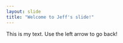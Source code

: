 ```yaml
---
layout: slide
title: "Welcome to Jeff's slide!"
---
```

This is my text.
Use the left arrow to go back!
